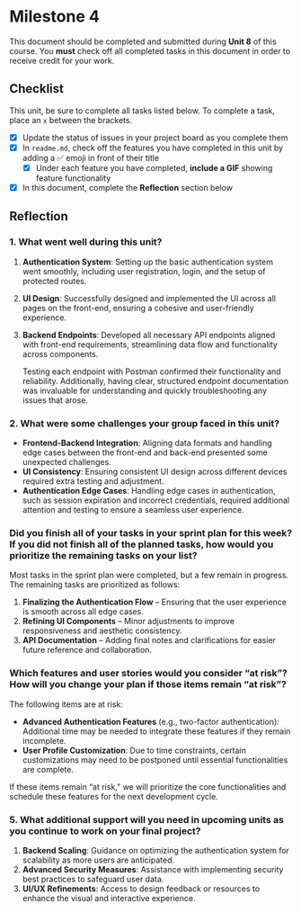 # Milestone 4

This document should be completed and submitted during **Unit 8** of this course. You **must** check off all completed tasks in this document in order to receive credit for your work.

## Checklist

This unit, be sure to complete all tasks listed below. To complete a task, place an `x` between the brackets.

- [x] Update the status of issues in your project board as you complete them
- [x] In `readme.md`, check off the features you have completed in this unit by adding a ✅ emoji in front of their title
  - [x] Under each feature you have completed, **include a GIF** showing feature functionality
- [x] In this document, complete the **Reflection** section below

## Reflection

### 1. What went well during this unit?

1. **Authentication System**: Setting up the basic authentication system went smoothly, including user registration, login, and the setup of protected routes.
2. **UI Design**: Successfully designed and implemented the UI across all pages on the front-end, ensuring a cohesive and user-friendly experience.
3. **Backend Endpoints**: Developed all necessary API endpoints aligned with front-end requirements, streamlining data flow and functionality across components.

   Testing each endpoint with Postman confirmed their functionality and reliability. Additionally, having clear, structured endpoint documentation was invaluable for understanding and quickly troubleshooting any issues that arose.

### 2. What were some challenges your group faced in this unit?

- **Frontend-Backend Integration**: Aligning data formats and handling edge cases between the front-end and back-end presented some unexpected challenges.
- **UI Consistency**: Ensuring consistent UI design across different devices required extra testing and adjustment.
- **Authentication Edge Cases**: Handling edge cases in authentication, such as session expiration and incorrect credentials, required additional attention and testing to ensure a seamless user experience.

### Did you finish all of your tasks in your sprint plan for this week? If you did not finish all of the planned tasks, how would you prioritize the remaining tasks on your list?

Most tasks in the sprint plan were completed, but a few remain in progress. The remaining tasks are prioritized as follows:

1. **Finalizing the Authentication Flow** – Ensuring that the user experience is smooth across all edge cases.
2. **Refining UI Components** – Minor adjustments to improve responsiveness and aesthetic consistency.
3. **API Documentation** – Adding final notes and clarifications for easier future reference and collaboration.

### Which features and user stories would you consider “at risk”? How will you change your plan if those items remain “at risk”?

The following items are at risk:

- **Advanced Authentication Features** (e.g., two-factor authentication): Additional time may be needed to integrate these features if they remain incomplete.
- **User Profile Customization**: Due to time constraints, certain customizations may need to be postponed until essential functionalities are complete.

If these items remain “at risk,” we will prioritize the core functionalities and schedule these features for the next development cycle.

### 5. What additional support will you need in upcoming units as you continue to work on your final project?

1. **Backend Scaling**: Guidance on optimizing the authentication system for scalability as more users are anticipated.
2. **Advanced Security Measures**: Assistance with implementing security best practices to safeguard user data.
3. **UI/UX Refinements**: Access to design feedback or resources to enhance the visual and interactive experience.
